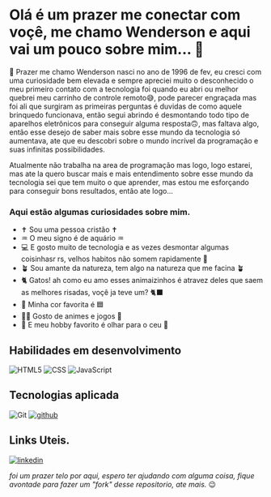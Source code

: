  # Olá é um prazer me conectar com voçê, me chamo Wenderson e aqui vai um pouco sobre mim... 🤗
 
🚀 Prazer me chamo Wenderson nasci no ano de 1996 de fev, eu cresci com uma curiosidade bem elevada e sempre apreciei muito o desconhecido o meu primeiro
contato com a tecnologia foi quando eu abri ou melhor quebrei meu carrinho de controle remoto😅, pode parecer engraçada mas foi ali
que surgiram as primeiras perguntas é duvidas de como aquele brinquedo funcionava, então segui abrindo é desmontando todo tipo de aparelhos
eletrônicos para conseguir alguma resposta🙃, mas faltava algo, então esse desejo de saber mais sobre esse mundo da tecnologia só aumentava,
ate que eu descobri sobre o mundo incrível da programação e suas infinitas possibilidades.

Atualmente não trabalha na area de programação mas logo, logo estarei, mas ate la quero buscar mais e mais entendimento sobre esse mundo da tecnologia
sei que tem muito o que aprender, mas estou me esforçando para conseguir bons resultados, então ate logo...


### Aqui estão algumas curiosidades sobre mim.
- ✝️ Sou uma pessoa cristão ✝️
- ♒ O meu signo é de aquário ♒
- 💻 E gosto muito de tecnologia e as vezes desmontar algumas coisinhasr rs, velhos habitos não somem rapidamente 🤭
- 🪴 Sou amante da natureza, tem algo na natureza que me facina 🪴
- 🐈 Gatos! ah como eu amo esses animaizinhos é atravez deles que saem as melhores risadas, voçê ja teve um? 🐈‍⬛
- 🩵 Minha cor favorita é 🟦
- 🐦‍🔥 Gosto de animes e jogos 👾
- 🔭 E meu hobby favorito é olhar para o ceu 🌌

###

 ## Habilidades em desenvolvimento
![HTML5](https://img.shields.io/badge/HTML5-000?style=for-the-badge&logo=html5)
![CSS](https://img.shields.io/badge/CSS-black?style=for-the-badge&logo=css3&logoColor=blue)
![JavaScript](https://img.shields.io/badge/JavaScript-000?style=for-the-badge&logo=javascript)

## Tecnologias aplicada
![Git](https://img.shields.io/badge/Git-000?style=for-the-badge&logo=git)
[![github](https://img.shields.io/badge/github-black?style=for-the-badge&logo=github&logoColor=white)](https://github.com/)

## Links Uteis.
[![linkedin](https://img.shields.io/badge/linkedin-blue?style=for-the-badge&logo=linkedin&logoColor=black)](https://www.linkedin.com/in/wenderson-rodrigues-06b5842a5/)

*foi um prazer telo por aqui, espero ter ajudando com alguma coisa, fique avontade para fazer um "fork" desse repositorio, ate mais.* 😉
